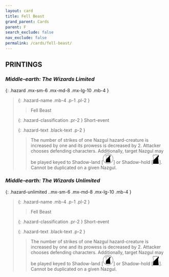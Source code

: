 ```yaml
---
layout: card
title: Fell Beast
grand_parent: Cards
parent: F
search_exclude: false
nav_exclude: false
permalink: /cards/fell-beast/
---
```


## PRINTINGS


### _Middle-earth: The Wizards Limited_

{: .hazard .mx-sm-6 .mx-md-8 .mx-lg-10 .mb-4 }
> {: .hazard-name .mb-4 .p-1 .pl-2 }
> > <div class="hazard-mp"></div>
> > <div class="card-name">Fell Beast</div>
>
> {: .hazard-classification .pr-2 }
> Short-event
>
> {: .hazard-text .black-text .p-2 }
> > The number of strikes of one Nazgul hazard-creature is increased by one and its prowess is decreased by 2. Attacker chooses defending characters. Additionally, target Nazgul may be played keyed to Shadow-land \[![](/assets/images/shadow-land.svg)] or Shadow-hold \[![](/assets/images/shadow-hold.svg)]. Cannot be duplicated on a given Nazgul. 
>

### _Middle-earth: The Wizards Unlimited_

{: .hazard-unlimited ..mx-sm-6 .mx-md-8 .mx-lg-10 .mb-4 }
> {: .hazard-name .mb-4 .p-1 .pl-2 }
> > <div class="hazard-mp"></div>
> > <div class="card-name">Fell Beast</div>
>
> {: .hazard-classification .pr-2 }
> Short-event
>
> {: .hazard-text .black-text .p-2 }
> > The number of strikes of one Nazgul hazard-creature is increased by one and its prowess is decreased by 2. Attacker chooses defending characters. Additionally, target Nazgul may be played keyed to Shadow-land \[![](/assets/images/shadow-land.svg)] or Shadow-hold \[![](/assets/images/shadow-hold.svg)]. Cannot be duplicated on a given Nazgul. 
>
